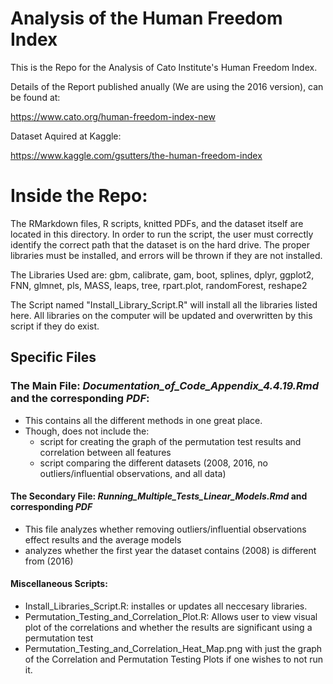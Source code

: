# Analysis of the Human Freedom Index 

This is the Repo for the Analysis of Cato Institute's Human Freedom Index.

Details of the Report published anually (We are using the 2016 version), can be found at: 

https://www.cato.org/human-freedom-index-new

Dataset Aquired at Kaggle:

https://www.kaggle.com/gsutters/the-human-freedom-index

# Inside the Repo:

The RMarkdown files, R scripts, knitted PDFs, and the dataset itself are located in this directory. 
In order to run the script, the user must correctly identify the correct path that the dataset is on the hard drive. 
The proper libraries must be installed, and errors will be thrown if they are not installed.

The Libraries Used are:
gbm, calibrate, gam, boot, splines, dplyr, ggplot2, FNN, glmnet, pls, MASS, leaps, 
tree, rpart.plot, randomForest, reshape2

The Script named "Install_Library_Script.R" will install all the libraries listed here. 
All libraries on the computer will be updated and overwritten by this script if they do exist.

## Specific Files

### The Main File: *Documentation_of_Code_Appendix_4.4.19.Rmd* and the corresponding *PDF*:
  - This contains all the different methods in one great place. 
  - Though, does not include the:
    - script for creating the graph of the permutation test results and correlation between all features
    - script comparing the different datasets (2008, 2016, no outliers/influential observations, and all data)
    
#### The Secondary File: *Running_Multiple_Tests_Linear_Models.Rmd* and corresponding *PDF*
  - This file analyzes whether removing outliers/influential observations effect results and the average models
  - analyzes whether the first year the dataset contains (2008) is different from (2016)

#### Miscellaneous Scripts:
  - Install_Libraries_Script.R: installes or updates all neccesary libraries.
  - Permutation_Testing_and_Correlation_Plot.R: Allows user to view visual plot of the correlations and 
  whether the results are significant using a permutation test 
  - Permutation_Testing_and_Correlation_Heat_Map.png with just the graph of the Correlation and Permutation Testing Plots if one wishes to not run it. 
